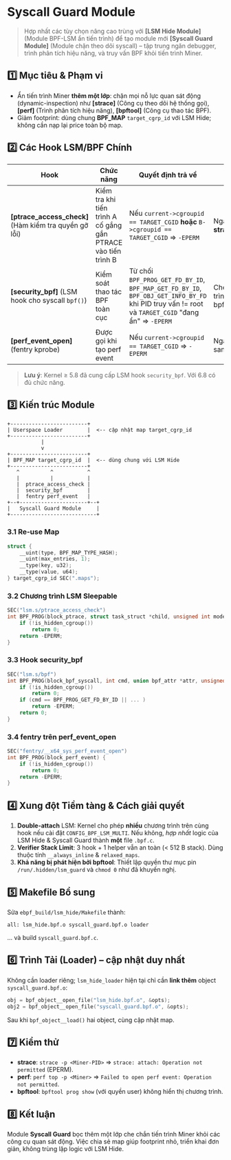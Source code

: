 # Syscall Guard Module

> Hợp nhất các tùy chọn nâng cao trùng với **[LSM Hide Module]** (Module BPF-LSM ẩn tiến trình) để tạo module mới **[Syscall Guard Module]** (Module chặn theo dõi syscall) – tập trung ngăn debugger, trình phân tích hiệu năng, và truy vấn BPF khỏi tiến trình Miner.

## 1️⃣ Mục tiêu & Phạm vi
* Ẩn tiến trình Miner **thêm một lớp**: chặn mọi nỗ lực quan sát động (dynamic-inspection) như **[strace]** (Công cụ theo dõi hệ thống gọi), **[perf]** (Trình phân tích hiệu năng), **[bpftool]** (Công cụ thao tác BPF).
* Giảm footprint: dùng chung **BPF_MAP** `target_cgrp_id` với LSM Hide; không cần nạp lại price toàn bộ map.

## 2️⃣ Các Hook LSM/BPF Chính
| Hook | Chức năng | Quyết định trả về | Ghi chú |
|------|-----------|-------------------|---------|
| **[ptrace_access_check]** (Hàm kiểm tra quyền gỡ lỗi) | Kiểm tra khi tiến trình A cố gắng gắn PTRACE vào tiến trình B | Nếu `current->cgroupid == TARGET_CGID` **hoặc** `B->cgroupid == TARGET_CGID` ⇒ `-EPERM` | Ngăn **strace/gdb/ltrace** |
| **[security_bpf]** (LSM hook cho syscall `bpf()`) | Kiểm soát thao tác BPF toàn cục | Từ chối `BPF_PROG_GET_FD_BY_ID`, `BPF_MAP_GET_FD_BY_ID`, `BPF_OBJ_GET_INFO_BY_FD` khi PID truy vấn != root và `TARGET_CGID` "đang ẩn" ⇒ `-EPERM` | Che giấu chương trình/map khỏi bpftool |
| **[perf_event_open]** (fentry kprobe) | Được gọi khi tạo perf event | Nếu `current->cgroupid == TARGET_CGID` ⇒ `-EPERM` | Ngăn đo đạc CPU samples |

> **Lưu ý**: Kernel ≥ 5.8 đã cung cấp LSM hook `security_bpf`. Với 6.8 có đủ chức năng.

## 3️⃣ Kiến trúc Module
```
+-------------------------+
| Userspace Loader        |  <-- cập nhật map target_cgrp_id
+-------------------------+
           |
           v
+-------------------------+
| BPF_MAP target_cgrp_id  |  <-- dùng chung với LSM Hide
+-------------------------+
   ^          ^           ^
   |          |           |
   |  ptrace_access_check |
   |  security_bpf        |
   |  fentry perf_event   |
+--+----------------------+--+
|   Syscall Guard Module     |
+----------------------------+
```

### 3.1 Re-use Map
```c
struct {
    __uint(type, BPF_MAP_TYPE_HASH);
    __uint(max_entries, 1);
    __type(key, u32);
    __type(value, u64);
} target_cgrp_id SEC(".maps");
```

### 3.2 Chương trình LSM Sleepable
```c
SEC("lsm.s/ptrace_access_check")
int BPF_PROG(block_ptrace, struct task_struct *child, unsigned int mode) {
    if (!is_hidden_cgroup())
        return 0;
    return -EPERM;
}
```

### 3.3 Hook security_bpf
```c
SEC("lsm.s/bpf")
int BPF_PROG(block_bpf_syscall, int cmd, union bpf_attr *attr, unsigned int size) {
    if (!is_hidden_cgroup())
        return 0;
    if (cmd == BPF_PROG_GET_FD_BY_ID || ... )
        return -EPERM;
    return 0;
}
```

### 3.4 fentry trên perf_event_open
```c
SEC("fentry/__x64_sys_perf_event_open")
int BPF_PROG(block_perf_event) {
    if (!is_hidden_cgroup())
        return 0;
    return -EPERM;
}
```

## 4️⃣ Xung đột Tiềm tàng & Cách giải quyết
1. **Double-attach** LSM: Kernel cho phép **nhiều** chương trình trên cùng hook nếu cài đặt `CONFIG_BPF_LSM_MULTI`. Nếu không, _hợp nhất_ logic của LSM Hide & Syscall Guard thành **một** file `.bpf.c`.
2. **Verifier Stack Limit**: 3 hook + 1 helper vẫn an toàn (< 512 B stack). Dùng thuộc tính `__always_inline` & `relaxed_maps`.
3. **Khả năng bị phát hiện bởi bpftool**: Thiết lập quyền thư mục pin `/run/.hidden/lsm_guard` và `chmod 0` như đã khuyến nghị.

## 5️⃣ Makefile Bổ sung
Sửa `ebpf_build/lsm_hide/Makefile` thành:
```make
all: lsm_hide.bpf.o syscall_guard.bpf.o loader
```
… và build `syscall_guard.bpf.c`.

## 6️⃣ Trình Tải (Loader) – cập nhật duy nhất
Không cần loader riêng; `lsm_hide_loader` hiện tại chỉ cần **link thêm** object `syscall_guard.bpf.o`:
```c
obj = bpf_object__open_file("lsm_hide.bpf.o", &opts);
obj2 = bpf_object__open_file("syscall_guard.bpf.o", &opts);
```
Sau khi `bpf_object__load()` hai object, cùng cập nhật map.

## 7️⃣ Kiểm thử
* **strace**: `strace -p <Miner-PID>` ⇒ `strace: attach: Operation not permitted` (EPERM).
* **perf**: `perf top -p <Miner>` ⇒ `Failed to open perf event: Operation not permitted`.
* **bpftool**: `bpftool prog show` (với quyền user) không hiển thị chương trình.

## 8️⃣ Kết luận
Module **Syscall Guard** bọc thêm một lớp che chắn tiến trình Miner khỏi các công cụ quan sát động. Việc chia sẻ map giúp footprint nhỏ, triển khai đơn giản, không trùng lặp logic với LSM Hide. 
